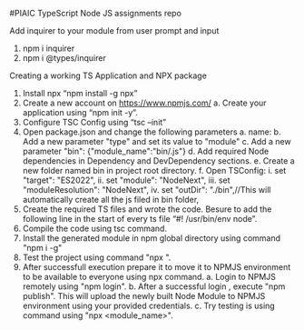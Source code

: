 #PIAIC TypeScript Node JS assignments repo

Add inquirer to your module from user prompt and input
1. npm i inquirer
2. npm i @types/inquirer

Creating a working TS Application and NPX package
1.	Install npx “npm install -g npx”
2.	Create a new account on https://www.npmjs.com/
	a.	Create your application using “npm init -y”.
3.	Configure TSC Config using “tsc –init”
4.	Open package.json and change the following parameters
	a.	name:<Your Package Name>
	b.	Add a new parameter "type" and set its value to "module"
	c.	 Add a new parameter "bin": {"module_name":"bin/<executable js file genreated by ts compiler>.js"}
	d.	Add required Node dependencies in Dependency and DevDependency sections.
	e.	Create a new folder named bin in project root directory.
	f.	Open TSConfig:
		i.	set "target": "ES2022",
		ii.	set "module": "NodeNext",
		iii.	set "moduleResolution": "NodeNext",
		iv.	set "outDir": "./bin",//This will automatically create all the js filed in bin folder,
5.	 Create the required TS files and wrote the code. Besure to add the following line in the start of every ts file “#! /usr/bin/env node”.
6.	Compile the code using tsc command.
7.	Install the generated module in npm global directory using command "npm i -g"
8.	 Test the project using command "npx <PackageName>".
9.	After successfull execution prepare it to move it to NPMJS environment to be available to everyone using npx command.
	a.	Login to NPMJS remotely using "npm login".
	b.	After a successful login , execute "npm publish". This will upload the newly built Node Module to NPMJS environment using your provided credentials.
	c.	Try testing is using command using "npx <module_name>".
